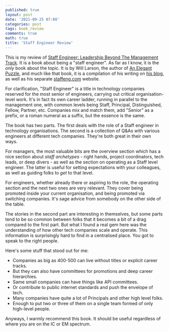 ```yaml
---
published: true
layout: post
date: '2021-09-25 07:00'
categories: post
tags: book_review
comments: true
math: true
title: 'Staff Engineer Review'
---
```

This is my review of [Staff Engineer: Leadership Beyond The Management Track]([https://staffeng.com/book](https://staffeng.com/book)). It is a book about being a "staff engineer". As far as I know, it is the *only* book about
 the topic. It is by Will Larson, the author of [An Elegant Puzzle]([https://horia141.com/an-elegant-puzzle-review.html](https://horia141.com/an-elegant-puzzle-review.html)), and much like that book, it is a compilation of his writing on [his blog]([https://lethain.com/](https://lethain.com/)), as well as his separate [staffeng.com]([https://staffeng.com/](https://staffeng.com/)) website.

For clarification, "Staff Engineer" is a title in technology companies reserved for the most senior of engineers, carrying out critical organisation-level work. It's in fact its own career ladder, running in parallel to the management one, with common levels being Staff, Principal, Distinguished, Fellow, Partner, etc. Companies mix and match them, add "Senior" as a prefix, or a roman numeral as a suffix, but the essence is the same.

The book has two parts. The first deals with the role of a Staff engineer in technology organisations. The second is a collection of Q&As with various engineers at different tech companies. They're both great in their own ways.

For managers, the most valuable bits are the overview section which has a nice section about *staff archetypes -* right hands, project coordinators, tech leads, or deep divers - as well as the section on operating as a Staff level engineer. The latter is useful for setting expectations with your colleagues, as well as guiding folks to *get* to that level.

For engineers, whether already there or aspiring to the role, the operating section and the next two ones are very relevant. They cover being promoted inside your current organisation, and being promoted via switching companies. It's sage advice from somebody on the other side of the table.

The stories in the second part are interesting in themselves, but some parts tend to be so common between folks that it becomes a bit of a drag compared to the first part. But what I found a real gem here was the understanding of how other tech companies scale and operate. This information is surprisingly hard to find in a centralised place. You got to speak to the right people.

Here's some stuff that stood out for me:

- Companies as big as 400-500 can live without titles or explicit career tracks.
- But they can also have committees for promotions and deep career hierarchies.
- Same small companies can have things like API committees.
- Or contribute to public internet standards and push the envelope of tech.
- Many companies have quite a lot of Principals and other high level folks.
- Enough to put two or three of them on a single team formed of only high-level people.

Anyways, I warmly recommend this book. It should be useful regardless of where you are on the IC or EM spectrum.
